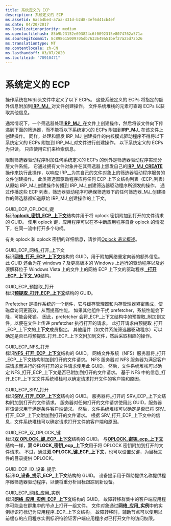 ```yaml
---
title: 系统定义的 ECP
description: 系统定义的 ECP
ms.assetid: 6acb4be4-a7aa-431d-b2d8-3ef6d41cb4ef
ms.date: 04/20/2017
ms.localizationpriority: medium
ms.openlocfilehash: 85b9b23152e693824c6f0092315e8074762a571a
ms.sourcegitcommit: 8c898615009705db7633649a51bef27a25d72b26
ms.translationtype: MT
ms.contentlocale: zh-CN
ms.lasthandoff: 03/07/2020
ms.locfileid: "78910471"
---
```

# <a name="system-defined-ecps"></a>系统定义的 ECP


操作系统在*Ntifs*头文件中定义了以下 ECPs。 这些系统定义的 ECPs 将指定的额外信息附加到[**IRP\_MJ\_** ](https://docs.microsoft.com/windows-hardware/drivers/ifs/irp-mj-create)对文件创建操作。 文件系统堆栈的元素可查询 ECPs 以获取其他信息。

通常情况下，一个筛选器处理[**IRP\_MJ\_** ](https://docs.microsoft.com/windows-hardware/drivers/ifs/irp-mj-create)在文件上创建操作，然后将该文件向下传递到下面的筛选器，而不能将以下系统定义的 ECPs 附加到**IRP\_MJ\_** 在该文件上创建操作。 同样，处理和颁发 IRP\_MJ\_创建操作的内核模式驱动程序不得将以下系统定义的 ECPs 附加到 IRP\_MJ\_对文件进行创建操作。 以下系统定义的 ECPs 为只读。 只应使用它们来检索信息。

限制筛选器驱动程序附加任何系统定义的 ECPs 的例外是筛选器驱动程序实现分层文件系统。 它通过拥有文件对象并在其筛选器上颁发自己的[**IRP\_MJ\_CREATE**](https://docs.microsoft.com/windows-hardware/drivers/ifs/irp-mj-create)操作来执行此操作，以响应 IRP\_\_为其自己的文件对象上的筛选器驱动程序服务的文件创建操作。 此类筛选器驱动程序应将任何 ECP 上下文结构列表（ECP\_列表）从原始 IRP\_MJ\_创建操作传播到 IRP\_MJ\_创建筛选器驱动程序所颁发的操作。 通过传播这些 ECP 列表，筛选器驱动程序可确保筛选器下的任何筛选器\_MJ\_创建操作的筛选器都知道原始 IRP\_MJ\_创建操作的上下文。

<span id="GUID_ECP_OPLOCK_KEY"></span><span id="guid_ecp_oplock_key"></span>GUID\_ECP\_OPLOCK\_键  
标识[**oplock\_密钥\_ECP\_上下文**](https://docs.microsoft.com/windows-hardware/drivers/ifs/oplock-key-ecp-context)结构并用于将 oplock 密钥附加到打开的文件请求的 GUID。 使用 oplock 键，应用程序可以在不中断应用程序自身 oplock 的情况下，在同一流中打开多个句柄。

有关 oplock 和 oplock 密钥的详细信息，请参阅[Oplock 语义概述](oplock-overview.md)。

<span id="GUID_ECP_NETWORK_OPEN_CONTEXT"></span><span id="guid_ecp_network_open_context"></span>GUID\_ECP\_网络\_打开\_上下文  
标识[**网络\_打开\_ECP\_上下文**](https://msdn.microsoft.com/library/windows/hardware/ff550896)结构的 GUID，用于附加网络重定向器的额外信息。 此 GUID 还会为在 windows 7 及更高版本的 Windows 上运行的驱动程序以及必须解释位于 Windows Vista 上的文件上的网络 ECP 上下文的驱动程序[ **\_打开\_ECP\_上下文\_V0**](https://msdn.microsoft.com/library/windows/hardware/ff550899)结构。

<span id="GUID_ECP_PREFETCH_OPEN"></span><span id="guid_ecp_prefetch_open"></span>GUID\_ECP\_预提取\_打开  
标识[**预提取\_打开\_ECP\_上下文**](https://msdn.microsoft.com/library/windows/hardware/ff551843)结构的 GUID。

Prefetcher 是操作系统的一个组件，它与缓存管理器和内存管理器紧密集成，使磁盘访问更高效，从而提高性能。 如果其他组件干扰 prefetcher，系统性能会下降，可能会死锁。 因此，prefetcher 会将\_ECP\_上下文结构中的预提取\_附加到文件，以便在文件上传递 prefetcher 执行打开的请求。 此打开请求由预提取\_打开\_ECP\_上下文的**上下文**成员指定。 其他组件（如文件系统筛选器驱动程序）可以确定是否已将预提取\_打开\_ECP\_上下文附加到文件，然后采取相应的操作。

<span id="GUID_ECP_NFS_OPEN"></span><span id="guid_ecp_nfs_open"></span>GUID\_ECP\_NFS\_打开  
标识[**NFS\_打开\_ECP\_上下文**](https://msdn.microsoft.com/library/windows/hardware/ff550942)结构的 GUID。 网络文件系统（NFS）服务器将\_打开\_ECP\_上下文结构附加到打开的文件请求。 NFS 服务器对 NFS 服务器为满足客户端请求而进行的任何打开的文件请求使用此 GUID。 然后，文件系统堆栈可以确定 NFS\_打开\_ECP\_上下文是否已附加到打开的文件请求。 基于 NFS 中的信息\_打开\_ECP\_上下文文件系统堆栈可以确定请求打开文件的客户端和原因。

<span id="GUID_ECP_SRV_OPEN"></span><span id="guid_ecp_srv_open"></span>GUID\_ECP\_SRV\_打开  
标识[**SRV\_打开\_ECP\_上下文**](https://msdn.microsoft.com/library/windows/hardware/ff556749)结构的 GUID。 服务器将\_打开的 SRV\_ECP\_上下文结构附加到打开的文件请求。 服务器对任何打开的文件请求使用此 GUID，服务器将该请求用于满足条件客户端请求。 然后，文件系统堆栈可以确定是否已将 SRV\_打开\_ECP\_上下文附加到打开的文件请求。 根据 SRV\_打开\_ECP\_上下文中的信息，文件系统堆栈可以确定请求打开文件的客户端和原因。

<span id="GUID_ECP_DUAL_OPLOCK_KEY"></span><span id="guid_ecp_dual_oplock_key"></span>GUID\_ECP\_双\_OPLOCK\_键  
标识[**双 OPLOCK\_键\_ECP\_上下文**](https://docs.microsoft.com/windows-hardware/drivers/ifs/dual-oplock-key-ecp-context)结构的 GUID。 与[**OPLOCK\_密钥\_ecp\_上下文**](https://docs.microsoft.com/windows-hardware/drivers/ifs/oplock-key-ecp-context)结构一样，**双 OPLOCK\_密钥\_ecp\_上下文**用于将 OPLOCK 密钥附加到打开的文件请求。 不过，通过**双 OPLOCK\_键\_ECP\_上下文**，也可以设置父键，为目标文件的目录提供 OPLOCK。

<span id="GUID_ECP_IO_DEVICE_HINT"></span><span id="guid_ecp_io_device_hint"></span>GUID\_ECP\_IO\_设备\_提示  
标识**IO\_设备\_提示\_ECP\_上下文**结构的 GUID。 设备提示用于帮助提供名称提供程序微筛选器驱动程序，以便将重分析目标跟踪到新设备。

<span id="GUID_ECP_NETWORK_APP_INSTANCE"></span><span id="guid_ecp_network_app_instance"></span>GUID\_ECP\_网络\_应用\_实例  
标识[**网络\_应用\_实例\_ECP\_上下文**](https://msdn.microsoft.com/library/windows/hardware/hh439443)结构的 GUID。 故障转移群集中的客户端应用程序可能会在群集中的节点上打开一组文件。 文件对象通过**网络\_应用\_实例**中的实例标识符标记为应用程序\_ECP\_上下文结构。 故障转移时，辅助节点可以使用以前缓存的应用程序实例标识符验证客户端应用程序对已打开文件的访问权限。

 

 




